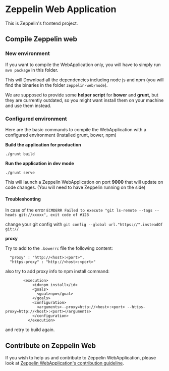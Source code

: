 # Zeppelin Web Application
This is Zeppelin's frontend project.


## Compile Zeppelin web

### New environment

If you want to compile the WebApplication only, you will have to simply run `mvn package` in this folder.

This will Download all the dependencies including node js and npm (you will find the binaries in the folder `zeppelin-web/node`).

We are supposed to provide some **helper script** for __bower__ and __grunt__, but they are currently outdated, so you might want install them on your machine and use them instead.

### Configured environment

Here are the basic commands to compile the WebApplication with a configured environment (Installed grunt, bower, npm)

**Build the application for production**

`./grunt build`

**Run the application in dev mode**

``./grunt serve``

This will launch a Zeppelin WebApplication on port **9000** that will update on code changes.
(You will need to have Zeppelin running on the side)


#### Troubleshooting

In case of the error `ECMDERR Failed to execute "git ls-remote --tags --heads git://xxxxx", exit code of #128`

change your git config with `git config --global url."https://".insteadOf git://`

**proxy**

Try to add to the `.bowerrc` file the following content:
```
  "proxy" : "http://<host>:<port>",
  "https-proxy" : "http://<host>:<port>"
  ```

also try to add proxy info to npm install command:
```
        <execution>
            <id>npm install</id>
            <goals>
              <goal>npm</goal>
            </goals>
            <configuration>
              <arguments>--proxy=http://<host>:<port> --https-proxy=http://<host>:<port></arguments>
            </configuration>
          </execution>
```


and retry to build again.

## Contribute on Zeppelin Web
If you wish to help us and contribute to Zeppelin WebApplication, please look at [Zeppelin WebApplication's contribution guideline](CONTRIBUTING.md).
